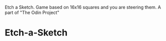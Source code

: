 Etch a Sketch. Game based on 16x16 squares and you are steering them. A part of "The Odin Project"

# Etch-a-Sketch
